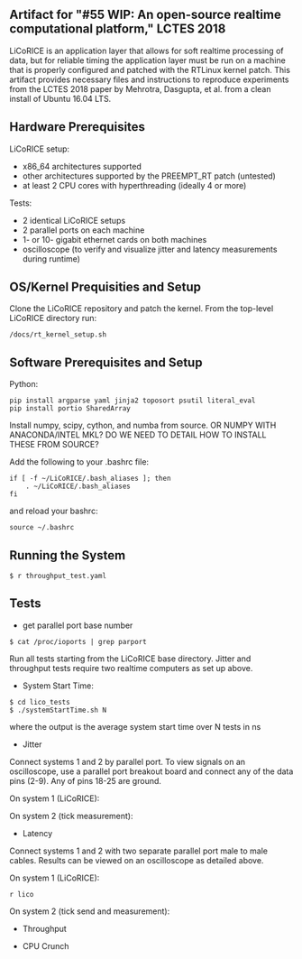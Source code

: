 ## Artifact for "#55  WIP: An open-source realtime computational platform," LCTES 2018

LiCoRICE is an application layer that allows for soft realtime processing of data, but for reliable timing the application layer must be run on a machine that is properly configured and patched with the RTLinux kernel patch. This artifact provides necessary files and instructions to reproduce experiments from the LCTES 2018 paper by Mehrotra, Dasgupta, et al. from a clean install of Ubuntu 16.04 LTS.

## Hardware Prerequisites

LiCoRICE setup:
* x86_64 architectures supported
* other architectures supported by the PREEMPT_RT patch (untested)
* at least 2 CPU cores with hyperthreading (ideally 4 or more)

Tests: 
* 2 identical LiCoRICE setups
* 2 parallel ports on each machine 
* 1- or 10- gigabit ethernet cards on both machines
* oscilloscope (to verify and visualize jitter and latency measurements during runtime)

## OS/Kernel Prequisities and Setup

Clone the LiCoRICE repository and patch the kernel. From the top-level LiCoRICE directory run:

```
/docs/rt_kernel_setup.sh
```

## Software Prerequisites and Setup

Python:

```
pip install argparse yaml jinja2 toposort psutil literal_eval
pip install portio SharedArray
```

Install numpy, scipy, cython, and numba from source. OR NUMPY WITH ANACONDA/INTEL MKL?
DO WE NEED TO DETAIL HOW TO INSTALL THESE FROM SOURCE?

Add the following to your .bashrc file:

```
if [ -f ~/LiCoRICE/.bash_aliases ]; then
    . ~/LiCoRICE/.bash_aliases
fi
```

and reload your bashrc:
```
source ~/.bashrc
```

## Running the System

```
$ r throughput_test.yaml
```

## Tests

* get parallel port base number
```
$ cat /proc/ioports | grep parport
```

Run all tests starting from the LiCoRICE base directory. Jitter and throughput tests require two realtime computers as set up above.

* System Start Time:

```
$ cd lico_tests
$ ./systemStartTime.sh N
```

where the output is the average system start time over N tests in ns

* Jitter

Connect systems 1 and 2 by parallel port. To view signals on an oscilloscope, use a parallel port breakout board and connect any of the data pins (2-9). Any of pins 18-25 are ground.

On system 1 (LiCoRICE):

On system 2 (tick measurement):

* Latency

Connect systems 1 and 2 with two separate parallel port male to male cables. Results can be viewed on an oscilloscope as detailed above.

On system 1 (LiCoRICE):

```
r lico
```

On system 2 (tick send and measurement):


* Throughput

* CPU Crunch
